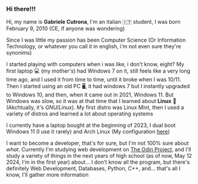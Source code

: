 ### Hi there!!!

Hi, my name is **Gabriele Cutrona**, I'm an italian :it: student, I was born February 9, 2010 (CE, if anyone was wondering)

Since I was little my passion has been Computer Science (Or Information Technology, or whatever you call it in english, i'm not even sure they're synonims)

I started playing with computers when i was like, i don't know, eight? My first laptop 💻 (my mother's) had Windows 7 on it, still feels like a very long time ago, and I used it from time to time, until it broke when I was 10/11. Then I started using an old PC 🖥️, it had windows 7 but I instantly upgraded to Windows 10, and then, when it came out in 2021, Windows 11. But Windows was slow, so it was at that time that I learned about **Linux** 🐧 (Akchtually, it's *GNU/Linux*). My first distro was Linux Mint, then I used a variety of distros and learned a lot about operating systems

I currently have a laptop bought at the beginning of 2023, I dual boot Windows 11 (I use it rarely) and Arch Linux (My configuration [here](https://github.com/Gabriele-Cutrona/home-manager-config))

I want to become a developer, that's for sure, but I'm not 100% sure about *what*. Currently I'm studying web development on [The Odin Project](https://www.theodinproject.com), and I'll study a variety of things in the next years of high school (as of now, May 12 2024, I'm in the first year) about... I don't know all the program, but there's definitely Web Development, Databases, Python, C++, and... that's all I know, I'll gather more information

<!--
**Gabriele-Cutrona/Gabriele-Cutrona** is a ✨ _special_ ✨ repository because its `README.md` (this file) appears on your GitHub profile.

Here are some ideas to get you started:

- 🔭 I’m currently working on ...
- 🌱 I’m currently learning ...
- 👯 I’m looking to collaborate on ...
- 🤔 I’m looking for help with ...
- 💬 Ask me about ...
- 📫 How to reach me: ...
- 😄 Pronouns: ...
- ⚡ Fun fact: ...
-->
